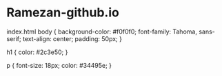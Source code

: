  # Ramezan-github.io
 index.html
 body {
  background-color: #f0f0f0;
  font-family: Tahoma, sans-serif;
  text-align: center;
  padding: 50px;
}

h1 {
  color: #2c3e50;
}

p {
  font-size: 18px;
  color: #34495e;
}
